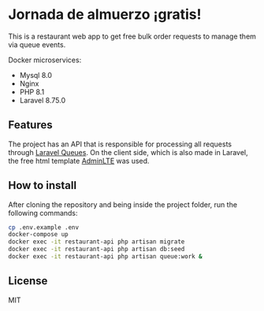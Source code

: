 # Jornada de almuerzo ¡gratis!
This is a restaurant web app to get free bulk order requests to manage them via queue events.

Docker microservices:
- Mysql 8.0
- Nginx
- PHP 8.1
- Laravel 8.75.0
## Features
The project has an API that is responsible for processing all requests through [Laravel Queues](https://laravel.com/docs/8.x/queues).
On the client side, which is also made in Laravel, the free html template [AdminLTE](https://adminlte.io) was used.

## How to install
After cloning the repository and being inside the project folder, run the following commands:
```sh
cp .env.example .env
docker-compose up
docker exec -it restaurant-api php artisan migrate
docker exec -it restaurant-api php artisan db:seed
docker exec -it restaurant-api php artisan queue:work &
```


## License

MIT
